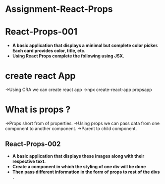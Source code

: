 # Assignment-React-Props

# React-Props-001

- **A basic application that displays a minimal but complete color picker. Each card provides color, title, etc.**
- **Using React Props complete the following using JSX.**

# create react App
->Using CRA we can create react app
->npx create-react-app propsapp

# What is props ?
->Props short from of properties.
->Using props we can pass data from one component to another component.
->Parent to child component.


## React-Props-002

- **A basic application that displays these images along with their respective text.**
- **Create a component in which the styling of one div will be done**
- **Then pass different information in the form of props to rest of the divs .**

